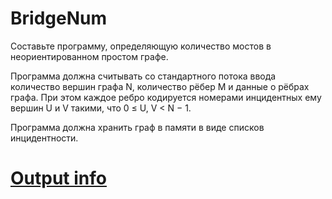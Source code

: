 # BridgeNum

Составьте программу, определяющую количество мостов в неориентированном простом графе.

Программа должна считывать со стандартного потока ввода количество вершин графа N, количество рёбер M и данные о рёбрах графа. При этом каждое ребро кодируется номерами инцидентных ему вершин U и V такими, что 0 ≤ U, V < N − 1.

Программа должна хранить граф в памяти в виде списков инцидентности.

# [Output info](https://personalfebus.s-ul.eu/Sv6a2X5y)